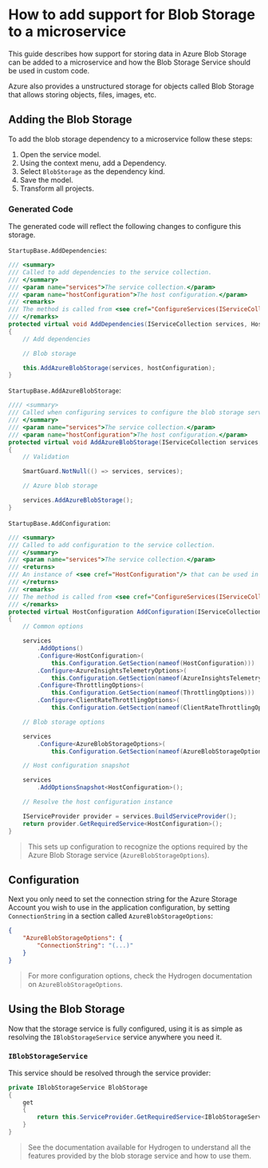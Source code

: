 # How to add support for Blob Storage to a microservice

This guide describes how support for storing data in Azure Blob Storage can be added to a microservice and how the Blob Storage Service should be used in custom code.

Azure also provides a unstructured storage for objects called Blob Storage that allows storing objects, files, images, etc.

## Adding the Blob Storage

To add the blob storage dependency to a microservice follow these steps:

1. Open the service model.
2. Using the context menu, add a Dependency.
3. Select `BlobStorage` as the dependency kind.
4. Save the model.
5. Transform all projects.

### Generated Code

The generated code will reflect the following changes to configure this storage.

`StartupBase.AddDependencies`:

```csharp
/// <summary>
/// Called to add dependencies to the service collection.
/// </summary>
/// <param name="services">The service collection.</param>
/// <param name="hostConfiguration">The host configuration.</param>
/// <remarks>
/// The method is called from <see cref="ConfigureServices(IServiceCollection)"/>.
/// </remarks>
protected virtual void AddDependencies(IServiceCollection services, HostConfiguration hostConfiguration)
{
    // Add dependencies

    // Blob storage

    this.AddAzureBlobStorage(services, hostConfiguration);
}
```

`StartupBase.AddAzureBlobStorage`:

```csharp
//// <summary>
/// Called when configuring services to configure the blob storage service.
/// </summary>
/// <param name="services">The service collection.</param>
/// <param name="hostConfiguration">The host configuration.</param>
protected virtual void AddAzureBlobStorage(IServiceCollection services, HostConfiguration hostConfiguration)
{
    // Validation

    SmartGuard.NotNull(() => services, services);

    // Azure blob storage

    services.AddAzureBlobStorage();
}
```

`StartupBase.AddConfiguration`:

```csharp
/// <summary>
/// Called to add configuration to the service collection.
/// </summary>
/// <param name="services">The service collection.</param>
/// <returns>
/// An instance of <see cref="HostConfiguration"/> that can be used in the application configuration process.
/// </returns>
/// <remarks>
/// The method is called from <see cref="ConfigureServices(IServiceCollection)"/>.
/// </remarks>
protected virtual HostConfiguration AddConfiguration(IServiceCollection services)
{
    // Common options

    services
        .AddOptions()
        .Configure<HostConfiguration>(
            this.Configuration.GetSection(nameof(HostConfiguration)))
        .Configure<AzureInsightsTelemetryOptions>(
            this.Configuration.GetSection(nameof(AzureInsightsTelemetryOptions)))
        .Configure<ThrottlingOptions>(
            this.Configuration.GetSection(nameof(ThrottlingOptions)))
        .Configure<ClientRateThrottlingOptions>(
            this.Configuration.GetSection(nameof(ClientRateThrottlingOptions)));

    // Blob storage options

    services
        .Configure<AzureBlobStorageOptions>(
            this.Configuration.GetSection(nameof(AzureBlobStorageOptions)));

    // Host configuration snapshot

    services
        .AddOptionsSnapshot<HostConfiguration>();

    // Resolve the host configuration instance

    IServiceProvider provider = services.BuildServiceProvider();
    return provider.GetRequiredService<HostConfiguration>();
}
```

> This sets up configuration to recognize the options required by the Azure Blob Storage service (`AzureBlobStorageOptions`).

## Configuration

Next you only need to set the connection string for the Azure Storage Account you wish to use in the application configuration, by setting `ConnectionString` in a section called `AzureBlobStorageOptions`:

```json
{
    "AzureBlobStorageOptions": {
        "ConnectionString": "(...)"
    }
}
```

> For more configuration options, check the Hydrogen documentation on `AzureBlobStorageOptions`.

## Using the Blob Storage

Now that the storage service is fully configured, using it is as simple as resolving the `IBlobStorageService` service anywhere you need it.

### `IBlobStorageService`

This service should be resolved through the service provider:

```csharp
private IBlobStorageService BlobStorage
{
    get
    {
        return this.ServiceProvider.GetRequiredService<IBlobStorageService>();
    }
}
```

> See the documentation available for Hydrogen to understand all the features provided by the blob storage service and how to use them.